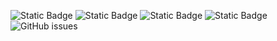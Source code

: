![Static Badge](https://img.shields.io/badge/blacklists-60-000000) ![Static Badge](https://img.shields.io/badge/blacklisted-2905676-cc0000) ![Static Badge](https://img.shields.io/badge/whitelisted-2250-00CC00) ![Static Badge](https://img.shields.io/badge/streaming_blacklist-28107-000000) ![GitHub issues](https://img.shields.io/github/issues/fabriziosalmi/blacklists)
